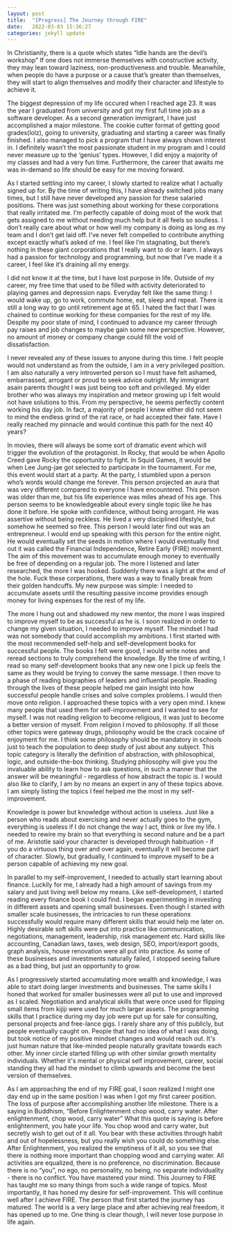 ```yaml
---
layout: post
title:  "[Progress] The Journey through FIRE"
date:   2022-03-03 15:36:27
categories: jekyll update
---
```


In Christianity, there is a quote which states “Idle hands are the devil’s workshop” If one does not immerse themselves with constructive activity, they may lean toward laziness, non-productiveness and trouble. Meanwhile, when people do have a purpose or a cause that’s greater than themselves, they will start to align themselves and modify their character and lifestyle to achieve it.

The biggest depression of my life occured when I reached age 23. It was the year I graduated from university and got my first full time job as a software developer. As a second generation immigrant, I have just accomplished a major milestone. The cookie cutter format of getting good grades(lolz), going to university, graduating and starting a career was finally finished. I also managed to pick a program that I have always shown interest in. I definitely  wasn’t the most passionate student in my program and I could never measure up to the ‘genius’ types. However, I did enjoy a majority of my classes and had a very fun time. Furthermore, the career that awaits me was in-demand so life should be easy for me moving forward.

As I started settling into my career, I slowly started to realize what I actually signed up for. By the time of writing this, I have already switched jobs many times, but I still have never developed any passion for these salaried positions. There was just something about working for these corporations that really irritated me. I’m perfectly capable of doing most of the work that gets assigned to me without needing much help but it all feels so soulless. I don’t really care about what or how well my company is doing as long as my team and I don’t get laid off. I’ve never felt compelled to contribute anything except exactly what’s asked of me. I feel like I’m stagnating, but there’s nothing in these giant corporations that I really want to do or learn. I always had a passion for technology and programming, but now that I’ve made it a career, I feel like it’s draining all my energy. 

I did not know it at the time, but I have lost purpose in life. Outside of my career, my free time that used to be filled with activity deteriorated to playing games and depression naps. Everyday felt like the same thing: I would wake up, go to work, commute home, eat, sleep and repeat. There is still a long way to go until retirement age at 65. I hated the fact that I was chained to continue working for these companies for the rest of my life. Despite my poor state of mind, I continued to advance my career through pay raises and job changes to maybe gain some new perspective. However, no amount of money or company change could fill the void of dissatisfaction. 

I never revealed any of these issues to anyone during this time. I felt people would not understand as from the outside, I am in a very privileged position. I am also naturally a very introverted person so I must have felt ashamed, embarrassed, arrogant or proud to seek advice outright. My immigrant asain parents thought I was just being too soft and privileged. My elder brother who was always my inspiration and meteor growing up I felt would not have solutions to this. From my perspective, he seems perfectly content working his day job. In fact, a majority of people I knew either did not seem to mind the endless grind of the rat race, or had accepted their fate. Have I really reached my pinnacle and would continue this path for the next 40 years?

In movies, there will always be some sort of dramatic event which will trigger the evolution of the protagonist. In Rocky, that would be when Apollo Creed gave Rocky the opportunity to fight. In Squid Games, it would be when Lee Jung-jae got selected to participate in the tournament. For me, this event would start at a party. At the party, I stumbled upon a person who’s words would change me forever. This person projected an aura that was very different compared to everyone I have encountered. This person was older than me, but his life experience was miles ahead of his age. This person seems to be knowledgeable about every single topic like he has done it before. He spoke with confidence, without being arrogant. He was assertive without being reckless. He lived a very disciplined lifestyle, but somehow he seemed so free. This person I would later find out was an entrepreneur. I would end up speaking with this person for the entire night. He would eventually set the seeds in motion where I would eventually find out it was called the Financial Independence, Retire Early (FIRE) movement. The aim of this movement was to accumulate enough money to eventually be free of depending on a regular job. The more I listened and later researched, the more I was hooked. Suddenly there was a light at the end of the hole. Fuck these corperations, there was a way to finally break from their golden handcuffs. My new purpose was simple: I needed to accumulate assets until the resulting passive income provides enough money for living expenses for the rest of my life.

The more I hung out and shadowed my new mentor, the more I was inspired to improve myself to be as successful as he is. I soon realized in order to change my given situation, I needed to improve myself. The mindset I had was not somebody that could accomplish my ambitions. I first started with the most recommended self-help and self-development books for successful people. The books I felt were good, I would write notes and reread sections to truly comprehend the knowledge. By the time of writing, I read so many self-development books that any new one I pick up feels the same as they would be trying to convey the same message. I then move to a phase of reading biographies of leaders and influential people. Reading through the lives of these people helped me gain insight into how successful people handle crises and solve complex problems. I would then move onto religion. I approached these topics with a very open mind. I knew many people that used them for self-improvement and I wanted to see for myself. I was not reading religion to become religious, it was just to become a better version of myself. From religion I moved to philosophy. If all those other topics were gateway drugs, philosophy would be the crack cocaine of enjoyment for me. I think some philosophy should be mandatory in schools just to teach the population to deep study of just about any subject. This topic category is literally the definition of abstraction, with philosophical, logic, and outside-the-box thinking. Studying philosophy will give you the invaluable ability to learn how to ask questions, in such a manner that the answer will be meaningful - regardless of how abstract the topic is. I would also like to clarify, I am by no means an expert in any of these topics above. I am simply listing the topics I feel helped me the most in my self-improvement.

Knowledge is power but knowledge without action is useless. Just like a person who reads about exercising and never actually goes to the gym, everything is useless if I do not change the way I act, think or live my life. I needed to rewire my brain so that everything is second nature and be a part of me. Aristotle said your character is developed through habituation - if you do a virtuous thing over and over again, eventually it will become part of character. Slowly, but gradually, I continued to improve myself to be a person capable of achieving my new goal.

In parallel to my self-improvement, I needed to actually start learning about finance. Luckily for me, I already had a high amount of savings from my salary and just living well below my means. Like self-development, I started reading every finance book I could find. I began experimenting in investing in different assets and opening small businesses. Even though I started with smaller scale businesses, the intricacies to run these operations successfully would require many different skills that would help me later on. Highly desirable soft skills were put into practice like communication, negotiations, management, leadership, risk management etc. Hard skills like accounting, Canadian laws, taxes, web design, SEO, import/export goods, graph analysis, house renovation were all put into practice. As some of these businesses and investments naturally failed, I stopped seeing failure as a bad thing, but just an opportunity to grow. 

As I progressively started accumulating more wealth and knowledge, I was able to start doing larger investments and businesses. The same skills I honed that worked for smaller businesses were all put to use and improved as I scaled. Negotiation and analytical skills that were once used for flipping small items from kijiji were used for much larger assets. The programming skills that I practice during my day job were put up for sale for consulting, personal projects and free-lance gigs. I rarely share any of this publicly, but people eventually caught on. People that had no idea of what I was doing, but took notice of my positive mindset changes and would reach out. It's just human nature that like-minded people naturally gravitate towards each other. My inner circle started filling up with other similar growth mentality individuals. Whether it's mental or physical self improvement, career, social standing they all had the mindset to climb upwards and become the best version of themselves. 

As I am approaching the end of my FIRE goal, I soon realized I might one day end up in the same position I was when I got my first career position. The loss of purpose after accomplishing another life milestone. There is a saying in Buddhism, “Before Enlightenment chop wood, carry water. After enlightenment, chop wood, carry water” What this quote is saying is before enlightenment, you hate your life. You chop wood and carry water, but secretly wish to get out of it all. You bear with these activities through habit and out of hopelessness, but you really wish you could do something else. After Enlightenment, you realized the emptiness of it all, so you see that there is nothing more important than chopping wood and carrying water. All activities are equalized, there is no preference, no discrimination. Because there is no “you”, no ego, no personality, no being, no separate individuality - there is no conflict. You have mastered your mind. This Journey to FIRE has taught me so many things from such a wide range of topics. Most importantly, it has honed my desire for self-improvement. This will continue well after I achieve FIRE. The person that first started the journey has matured. The world is a very large place and after achieving real freedom, it has opened up to me. One thing is clear though, I will never lose purpose in life again.
